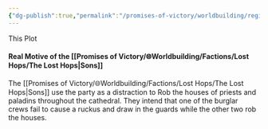 ```yaml
---
{"dg-publish":true,"permalink":"/promises-of-victory/worldbuilding/regions/lichtachte/heist-on-the-cathedral-plot/","title":"Heist on the Cathedral Plot","noteIcon":"Plot","created":"2023-01-25T02:26:53.859+01:00","updated":"2023-03-29T21:37:48.100+02:00"}
---
```


This Plot 

#### Real Motive of the [[Promises of Victory/🌐Worldbuilding/Factions/Lost Hops/The Lost Hops\|Sons]]
The [[Promises of Victory/🌐Worldbuilding/Factions/Lost Hops/The Lost Hops\|Sons]] use the party as a distraction to Rob the houses of priests and paladins throughout the cathedral. They intend that one of the burglar crews fail to cause a ruckus and draw in the guards while the other two rob the houses.
